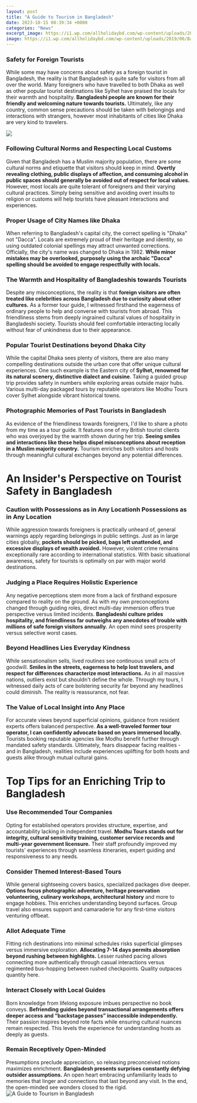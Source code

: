 ```yaml
---
layout: post
title: "A Guide to Tourism in Bangladesh"
date: 2023-10-15 08:39:34 +0000
categories: "News"
excerpt_image: https://i1.wp.com/allholidaybd.com/wp-content/uploads/2019/06/Bandarban.jpg?w=1200&amp;ssl=1
image: https://i1.wp.com/allholidaybd.com/wp-content/uploads/2019/06/Bandarban.jpg?w=1200&amp;ssl=1
---
```


### Safety for Foreign Tourists 
While some may have concerns about safety as a foreign tourist in Bangladesh, the reality is that Bangladesh is quite safe for visitors from all over the world. Many foreigners who have travelled to both Dhaka as well as other popular tourist destinations like Sylhet have praised the locals for their warmth and hospitality. **Bangladeshi people are known for their friendly and welcoming nature towards tourists.** Ultimately, like any country, common sense precautions should be taken with belongings and interactions with strangers, however most inhabitants of cities like Dhaka are very kind to travelers.

![](https://images.thrillophilia.com/image/upload/s--j3HUyTb3--/c_fill,g_auto,h_600,q_auto,w_975/f_auto,fl_strip_profile/v1/images/photos/000/371/357/original/1618245517_shutterstock_1186362172.jpg.jpg)
### Following Cultural Norms and Respecting Local Customs
Given that Bangladesh has a Muslim majority population, there are some cultural norms and etiquette that visitors should keep in mind. **Overtly revealing clothing, public displays of affection, and consuming alcohol in public spaces should generally be avoided out of respect for local values.** However, most locals are quite tolerant of foreigners and their varying cultural practices. Simply being sensitive and avoiding overt insults to religion or customs will help tourists have pleasant interactions and experiences. 
### Proper Usage of City Names like Dhaka 
When referring to Bangladesh's capital city, the correct spelling is "Dhaka" not "Dacca". Locals are extremely proud of their heritage and identity, so using outdated colonial spellings may attract unwanted corrections. Officially, the city's name was changed to Dhaka in 1982. **While minor mistakes may be overlooked, purposely using the archaic "Dacca" spelling should be avoided to engage respectfully with locals.** 
### The Warmth and Hospitality of Bangladeshis towards Tourists
Despite any misconceptions, the reality is that **foreign visitors are often treated like celebrities across Bangladesh due to curiosity about other cultures.** As a former tour guide, I witnessed firsthand the eagerness of ordinary people to help and converse with tourists from abroad. This friendliness stems from deeply ingrained cultural values of hospitality in Bangladeshi society. Tourists should feel comfortable interacting locally without fear of unkindness due to their appearance. 
### Popular Tourist Destinations beyond Dhaka City
While the capital Dhaka sees plenty of visitors, there are also many compelling destinations outside the urban core that offer unique cultural experiences. One such example is the Eastern city of **Sylhet, renowned for its natural scenery, distinctive dialect and cuisine**. Taking a guided group trip provides safety in numbers while exploring areas outside major hubs. Various multi-day packaged tours by reputable operators like Modhu Tours cover Sylhet alongside vibrant historical towns.
### Photographic Memories of Past Tourists in Bangladesh  
As evidence of the friendliness towards foreigners, I'd like to share a photo from my time as a tour guide. It features one of my British tourist clients who was overjoyed by the warmth shown during her trip. **Seeing smiles and interactions like these helps dispel misconceptions about reception in a Muslim majority country.** Tourism enriches both visitors and hosts through meaningful cultural exchanges beyond any potential differences.
# An Insider's Perspective on Tourist Safety in Bangladesh
### Caution with Possessions as in Any Locationh Possessions as in Any Location  
While aggression towards foreigners is practically unheard of, general warnings apply regarding belongings in public settings. Just as in large cities globally, **pockets should be picked, bags left unattended, and excessive displays of wealth avoided.** However, violent crime remains exceptionally rare according to international statistics. With basic situational awareness, safety for tourists is optimally on par with major world destinations.
### Judging a Place Requires Holistic Experience  
Any negative perceptions stem more from a lack of firsthand exposure compared to reality on the ground. As with my own preconceptions changed through guiding roles, direct multi-day immersion offers true perspective versus limited incidents. **Bangladeshi culture prides hospitality, and friendliness far outweighs any anecdotes of trouble with millions of safe foreign visitors annually.** An open mind sees prosperity versus selective worst cases.  
### Beyond Headlines Lies Everyday Kindness  
While sensationalism sells, lived routines see continuous small acts of goodwill. **Smiles in the streets, eagerness to help lost travelers, and respect for differences characterize most interactions.** As in all massive nations, outliers exist but shouldn't define the whole. Through my tours, I witnessed daily acts of care bolstering security far beyond any headlines could diminish. The reality is reassurance, not fear.
### The Value of Local Insight into Any Place  
For accurate views beyond superficial opinions, guidance from resident experts offers balanced perspective. **As a well-traveled former tour operator, I can confidently advocate based on years immersed locally.** Tourists booking reputable agencies like Modhu benefit further through mandated safety standards. Ultimately, fears disappear facing realities - and in Bangladesh, realities include experiences uplifting for both hosts and guests alike through mutual cultural gains.
# Top Tips for an Enriching Trip to Bangladesh 
### Use Recommended Tour Companies   
Opting for established operators provides structure, expertise, and accountability lacking in independent travel. **Modhu Tours stands out for integrity, cultural sensitivity training, customer service records and multi-year government licensure.** Their staff profoundly improved my tourists' experiences through seamless itineraries, expert guiding and responsiveness to any needs.
### Consider Themed Interest-Based Tours
While general sightseeing covers basics, specialized packages dive deeper. **Options focus photographic adventure, heritage preservation volunteering, culinary workshops, architectural history** and more to engage hobbies. This enriches understanding beyond surfaces. Group travel also ensures support and camaraderie for any first-time visitors venturing offbeat.  
### Allot Adequate Time 
Fitting rich destinations into minimal schedules risks superficial glimpses versus immersive exploration. **Allocating 7-14 days permits absorption beyond rushing between highlights.** Lesser rushed pacing allows connecting more authentically through casual interactions versus regimented bus-hopping between rushed checkpoints. Quality outpaces quantity here.
### Interact Closely with Local Guides  
Born knowledge from lifelong exposure imbues perspective no book conveys. **Befriending guides beyond transactional arrangements offers deeper access and “backstage passes” inaccessible independently.** Their passion inspires beyond rote facts while ensuring cultural nuances remain respected. This levels the experience for understanding hosts as deeply as guests.
### Remain Receptively Open-Minded
Presumptions preclude appreciation, so releasing preconceived notions maximizes enrichment. **Bangladesh presents surprises constantly defying outsider assumptions.** An open heart embracing unfamiliarity leads to memories that linger and connections that last beyond any visit. In the end, the open-minded see wonders closed to the rigid.
![A Guide to Tourism in Bangladesh](https://i1.wp.com/allholidaybd.com/wp-content/uploads/2019/06/Bandarban.jpg?w=1200&amp;ssl=1)